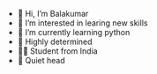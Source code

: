 - 👋 Hi, I’m Balakumar
- 👀 I’m interested in learing new skills
- 🌱 I’m currently learning python
- 🎯 Highly determined
- 👨‍🎓 Student from India
- 🔰 Quiet head
<!---
insane-buddy/insane-buddy is a ✨ special ✨ repository because its `README.md` (this file) appears on your GitHub profile.
You can click the Preview link to take a look at your changes.
--->
